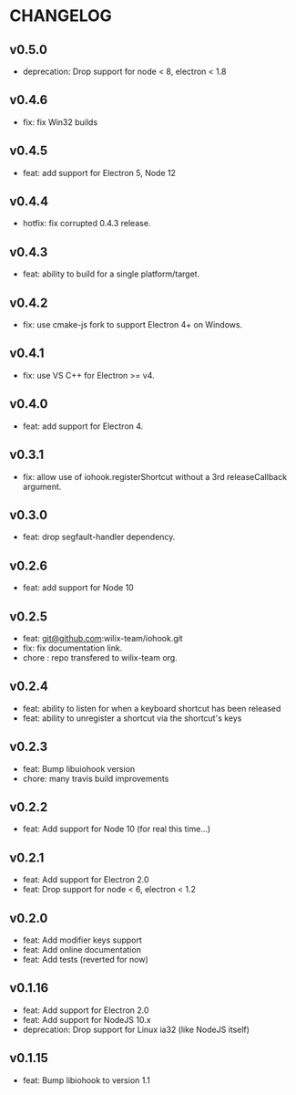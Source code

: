 # CHANGELOG

## v0.5.0

* deprecation: Drop support for node < 8, electron < 1.8

## v0.4.6

* fix: fix Win32 builds

## v0.4.5

* feat: add support for Electron 5, Node 12

## v0.4.4

* hotfix: fix corrupted 0.4.3 release.

## v0.4.3

* feat: ability to build for a single platform/target.

## v0.4.2

* fix: use cmake-js fork to support Electron 4+ on Windows.

## v0.4.1

* fix: use VS C++ for Electron >= v4.

## v0.4.0

* feat: add support for Electron 4.

## v0.3.1

* fix: allow use of iohook.registerShortcut without a 3rd releaseCallback argument.

## v0.3.0

* feat: drop segfault-handler dependency.

## v0.2.6

* feat: add support for Node 10

## v0.2.5

* feat: git@github.com:wilix-team/iohook.git
* fix: fix documentation link.
* chore : repo transfered to wilix-team org.

## v0.2.4

* feat: ability to listen for when a keyboard shortcut has been released
* feat: ability to unregister a shortcut via the shortcut's keys

## v0.2.3

* feat: Bump libuiohook version
* chore: many travis build improvements

## v0.2.2
 * feat: Add support for Node 10 (for real this time...)

## v0.2.1

* feat: Add support for Electron 2.0
* feat: Drop support for node < 6, electron < 1.2

## v0.2.0

* feat: Add modifier keys support
* feat: Add online documentation
* feat: Add tests (reverted for now)

## v0.1.16

* feat: Add support for Electron 2.0
* feat: Add support for NodeJS 10.x
* deprecation: Drop support for Linux ia32 (like NodeJS itself)

## v0.1.15

* feat: Bump libiohook to version 1.1
